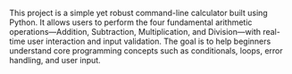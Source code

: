 This project is a simple yet robust command-line calculator built using Python. It allows users to perform the four fundamental arithmetic operations—Addition, Subtraction, Multiplication, and Division—with real-time user interaction and input validation. The goal is to help beginners understand core programming concepts such as conditionals, loops, error handling, and user input.
